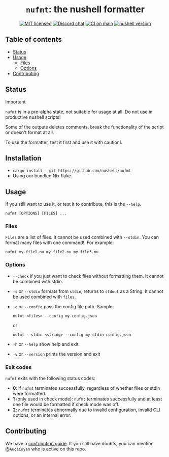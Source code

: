 <div align="center">

# `nufmt`: the nushell formatter

[![MIT licensed][mit-badge]][mit-url]
[![Discord chat][discord-badge]][discord-url]
[![CI on main][ci-badge]][ci-url]
[![nushell version][nushell-badge]][nushell-url]

[mit-badge]: https://img.shields.io/badge/license-MIT-blue.svg?color=brightgreen
[mit-url]: https://github.com/nushell/nufmt/blob/main/LICENSE
[discord-badge]: https://img.shields.io/discord/678763474494423051?logo=discord&label=discord&color=brightgreen
[discord-url]: https://discord.gg/NtAbbGn
[ci-badge]: https://github.com/nushell/nufmt/actions/workflows/main.yml/badge.svg
[ci-url]: https://github.com/nushell/nufmt/actions/workflows/main.yml
[nushell-badge]: https://img.shields.io/badge/nushell-v0.104.0-green
[nushell-url]: https://crates.io/crates/nu

</div>

## Table of contents

- [Status](#status)
- [Usage](#usage)
  - [Files](#files)
  - [Options](#options)
- [Contributing](#contributing)

## Status

> [!IMPORTANT]
> `nufmt` is in a pre-alpha state, not suitable for usage at all.
> Do not use in productive nushell scripts!

Some of the outputs deletes comments, break the functionality of the script or doesn't format at all.

To use the formatter, test it first and use it with caution!.

## Installation

- `cargo install --git https://github.com/nushell/nufmt`
- Using our bundled Nix flake.

## Usage

If you still want to use it, or test it to contribute, this is the `--help`.

```text
nufmt [OPTIONS] [FILES] ...
```

### Files

`Files` are a list of files. It cannot be used combined with `--stdin`.
You can format many files with one command!. For example:

```text
nufmt my-file1.nu my-file2.nu my-file3.nu
```

### Options

- `--check` if you just want to check files without formatting them. It cannot be combined with stdin.
- `-s` or `--stdin` formats from `stdin`, returns to `stdout` as a String. It cannot be used combined with `files`.
- `-c` or `--config` pass the config file path.
  Sample:

  ```text
  nufmt <files> --config my-config.json
  ```

  or

  ```text
  nufmt --stdin <string> --config my-stdin-config.json
  ```
- `-h` or `--help` show help and exit
- `-v` or `--version` prints the version and exit

### Exit codes

``nufmt`` exits with the following status codes:
- **0**: if ``nufmt`` terminates successfully, regardless of whether files or stdin were formatted.
- **1** (only used in check mode): ``nufmt`` terminates successfully and at least one file would be formatted if check mode was off.
- **2**: ``nufmt`` terminates abnormally due to invalid configuration, invalid CLI options, or an internal error.


## Contributing

We have a [contribution guide](docs/CONTRIBUTING.md). If you still have doubts, you can mention @`AucaCoyan` who is active on this repo.
